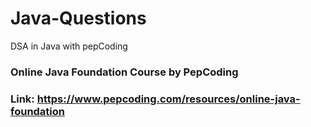 # Java-Questions
DSA in Java with pepCoding

### Online Java Foundation Course by PepCoding
### Link: https://www.pepcoding.com/resources/online-java-foundation
